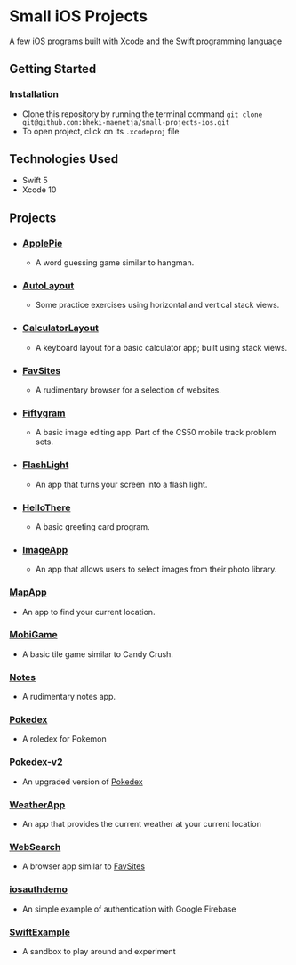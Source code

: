 # Small iOS Projects
A few iOS programs built with Xcode and the Swift programming language
## Getting Started
### Installation
- Clone this repository by running the terminal command `git clone git@github.com:bheki-maenetja/small-projects-ios.git`
- To open project, click on its `.xcodeproj` file
## Technologies Used
- Swift 5
- Xcode 10

## Projects
- ### [ApplePie](https://github.com/bheki-maenetja/small-projects-ios/tree/master/ApplePie)
  * A word guessing game similar to hangman.
- ### [AutoLayout](https://github.com/bheki-maenetja/small-projects-ios/tree/master/AutoLayoutPractice)
  * Some practice exercises using horizontal and vertical stack views.
- ### [CalculatorLayout](https://github.com/bheki-maenetja/small-projects-ios/tree/master/CalculatorLayout)
  * A keyboard layout for a basic calculator app; built using stack views.
- ### [FavSites](https://github.com/bheki-maenetja/small-projects-ios/tree/master/FavSites)
  * A rudimentary browser for a selection of websites.
- ### [Fiftygram](https://github.com/bheki-maenetja/small-projects-ios/tree/master/Fiftygram)
  * A basic image editing app. Part of the CS50 mobile track problem sets.
- ### [FlashLight](https://github.com/bheki-maenetja/small-projects-ios/tree/master/FlashLight)
  * An app that turns your screen into a flash light.
- ### [HelloThere](https://github.com/bheki-maenetja/small-projects-ios/tree/master/HelloThere)
  * A basic greeting card program.
- ### [ImageApp](https://github.com/bheki-maenetja/small-projects-ios/tree/master/ImageApp)
  * An app that allows users to select images from their photo library.
### [MapApp](https://github.com/bheki-maenetja/small-projects-ios/tree/master/MapApp)
  * An app to find your current location.
### [MobiGame](https://github.com/bheki-maenetja/small-projects-ios/tree/master/MobiGame)
  * A basic tile game similar to Candy Crush.
### [Notes](https://github.com/bheki-maenetja/small-projects-ios/tree/master/Notes)
  * A rudimentary notes app.
### [Pokedex](https://github.com/bheki-maenetja/small-projects-ios/tree/master/Pokedex)
  * A roledex for Pokemon
### [Pokedex-v2](https://github.com/bheki-maenetja/small-projects-ios/tree/master/Pokedex-v2)
  * An upgraded version of [Pokedex](https://github.com/bheki-maenetja/small-projects-ios/tree/master/Pokedex)
### [WeatherApp](https://github.com/bheki-maenetja/small-projects-ios/tree/master/WeatherApp)
  * An app that provides the current weather at your current location
### [WebSearch](https://github.com/bheki-maenetja/small-projects-ios/tree/master/WebSearch)
  * A browser app similar to [FavSites](https://github.com/bheki-maenetja/small-projects-ios/tree/master/FavSites)
### [iosauthdemo](https://github.com/bheki-maenetja/small-projects-ios/tree/master/iosauthdemo)
  * An simple example of authentication with Google Firebase
### [SwiftExample](https://github.com/bheki-maenetja/small-projects-ios/tree/master/SwiftExample)
  * A sandbox to play around and experiment

